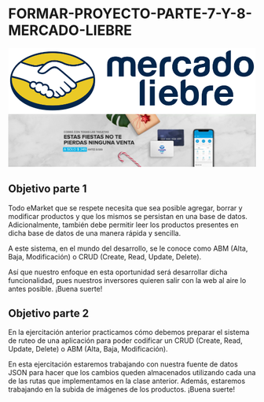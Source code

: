 # FORMAR-PROYECTO-PARTE-7-Y-8-MERCADO-LIEBRE

![logo](public/images/logo-mercado-liebre.svg)
![banner](public/images/img-home-banner.jpg)


## Objetivo parte 1
Todo eMarket que se respete necesita que sea posible agregar, borrar y modificar
productos y que los mismos se persistan en una base de datos. Adicionalmente, también
debe permitir leer los productos presentes en dicha base de datos de una manera rápida
y sencilla.

A este sistema, en el mundo del desarrollo, se le conoce como ABM (Alta, Baja,
Modificación) o CRUD (Create, Read, Update, Delete).

Así que nuestro enfoque en esta oportunidad será desarrollar dicha funcionalidad, pues
nuestros inversores quieren salir con la web al aire lo antes posible.
¡Buena suerte!

## Objetivo parte 2
En la ejercitación anterior practicamos cómo debemos preparar el sistema de ruteo de
una aplicación para poder codificar un CRUD (Create, Read, Update, Delete) o ABM (Alta,
Baja, Modificación).

En esta ejercitación estaremos trabajando con nuestra fuente de datos JSON para hacer
que los cambios queden almacenados utilizando cada una de las rutas que
implementamos en la clase anterior. Además, estaremos trabajando en la subida de
imágenes de los productos.
¡Buena suerte!




